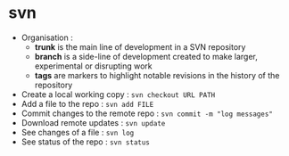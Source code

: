 # svn

* Organisation :
    * **trunk** is the main line of development in a SVN repository
    * **branch** is a side-line of development created to make larger, experimental or disrupting work
    * **tags** are markers to highlight notable revisions in the history of the repository
* Create a local working copy : `svn checkout URL PATH`
* Add a file to the repo : `svn add FILE`
* Commit changes to the remote repo : `svn commit -m "log messages"`
* Download remote updates : `svn update`
* See changes of a file : `svn log`
* See status of the repo : `svn status`



